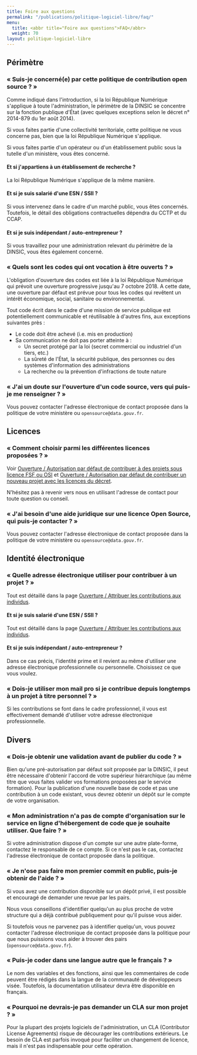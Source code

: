 ```yaml
---
title: Foire aux questions
permalink: "/publications/politique-logiciel-libre/faq/"
menu:
  title: <abbr title="Foire aux questions">FAQ</abbr>
  weight: 70
layout: politique-logiciel-libre
---
```


## Périmètre 

### « Suis-je concerné(e) par cette politique de contribution open source ? »

Comme indiqué dans l'introduction, si la loi République Numérique s'applique à toute l'administration, le périmètre de la DINSIC se concentre sur la fonction publique d'État (avec quelques exceptions selon le décret n° 2014-879 du 1er août 2014). 

Si vous faites partie d'une collectivité territoriale, cette politique ne vous concerne pas, bien que la loi République Numérique s'applique. 

Si vous faites partie d'un opérateur ou d'un établissement public sous la tutelle d'un ministère, vous êtes concerné.

#### Et si j'appartiens à un établissement de recherche ?

La loi République Numérique s'applique de la même manière.

#### Et si je suis salarié d'une ESN / SSII ?

Si vous intervenez dans le cadre d'un marché public, vous êtes concernés. Toutefois, le détail des obligations contractuelles dépendra du CCTP et du CCAP.

#### Et si je suis indépendant / auto-entrepreneur ?

Si vous travaillez pour une administration relevant du périmètre de la DINSIC, vous êtes également concerné.

### « Quels sont les codes qui ont vocation à être ouverts ? »

L'obligation d'ouverture des codes est liée à la loi République Numérique qui prévoit une ouverture progressive jusqu'au 7 octobre 2018. A cette date, une ouverture par défaut est prévue pour tous les codes qui revêtent un intérêt économique, social, sanitaire ou environnemental.

Tout code écrit dans le cadre d'une mission de service publique est potentiellement communicable et réutilisable à d'autres fins, aux exceptions suivantes près :

- Le code doit être achevé (i.e. mis en production)
- Sa communication ne doit pas porter atteinte à : 
    - Un secret protégé par la loi (secret commercial ou industriel d'un tiers, etc.)
    - La sûreté de l'État, la sécurité publique, des personnes  ou des systèmes d'information des administrations
    - La recherche ou la prévention d'infractions de toute nature

### « J'ai un doute sur l'ouverture d'un code source, vers qui puis-je me renseigner ? »

Vous pouvez contacter l'adresse électronique de contact proposée dans la politique de votre ministère ou `opensource@data.gouv.fr`.

## Licences

### « Comment choisir parmi les différentes licences proposées ? »

Voir [Ouverture / Autorisation par défaut de contribuer à des projets sous licence FSF ou OSI](ouverture#autorisation-par-défaut-de-contribuer-à-des-projets-sous-licence-fsf-ou-osi) et [Ouverture / Autorisation par défaut de contribuer un nouveau projet avec les licences du décret](ouverture#autorisation-par-défaut-de-contribuer-un-nouveau-projet-avec-les-licences-du-décret).

N'hésitez pas à revenir vers nous en utilisant l'adresse de contact pour toute question ou conseil.

### « J'ai besoin d'une aide juridique sur une licence Open Source, qui puis-je contacter ? »

Vous pouvez contacter l'adresse électronique de contact proposée dans la politique de votre ministère ou `opensource@data.gouv.fr`.

## Identité électronique

### « Quelle adresse électronique utiliser pour contribuer à un projet ? »

Tout est détaillé dans la page [Ouverture / Attribuer les contributions aux individus](ouverture#attribuer-les-contributions-aux-individus).

#### Et si je suis salarié d'une ESN / SSII ?

Tout est détaillé dans la page [Ouverture / Attribuer les contributions aux individus](ouverture#attribuer-les-contributions-aux-individus).

#### Et si je suis indépendant / auto-entrepreneur ?

Dans ce cas précis, l'identité prime et il revient au même d'utiliser une adresse électronique professionnelle ou personnelle. Choisissez ce que vous voulez.

### « Dois-je utiliser mon mail pro si je contribue depuis longtemps à un projet à titre personnel ? »

Si les contributions se font dans le cadre professionnel, il vous est effectivement demandé d'utiliser votre adresse électronique professionnelle.

## Divers

### « Dois-je obtenir une validation avant de publier du code ? »

Bien qu'une pré-autorisation par défaut soit proposée par la DINSIC, il peut être nécessaire d'obtenir l'accord de votre supérieur hiérarchique (au même titre que vous faites valider vos formations proposées par le service formation). Pour la publication d'une nouvelle base de code et pas une contribution à un code existant, vous devrez obtenir un dépôt sur le compte de votre organisation.

### « Mon administration n'a pas de compte d'organisation sur le service en ligne d'hébergement de code que je souhaite utiliser. Que faire ? »

Si votre administration dispose d'un compte sur une autre plate-forme, contactez le responsable de ce compte. 
Si ce n'est pas le cas, contactez l'adresse électronique de contact proposée dans la politique.

### « Je n'ose pas faire mon premier commit en public, puis-je obtenir de l'aide ? »

Si vous avez une contribution disponible sur un dépôt privé, il est possible et encouragé de demander une revue par les pairs. 

Nous vous conseillons d'identifier quelqu'un au plus proche de votre structure qui a déjà contribué publiquement pour qu'il puisse vous aider. 

Si toutefois vous ne parvenez pas à identifier quelqu'un, vous pouvez contacter l'adresse électronique de contact proposée dans la politique
pour que nous puissions vous aider à trouver des pairs (`opensource@data.gouv.fr`).

### « Puis-je coder dans une langue autre que le français ? »

Le nom des variables et des fonctions, ainsi que les commentaires de code peuvent être rédigés dans la langue de la communauté de développeurs visée. Toutefois, la documentation utilisateur devra être disponible en français.

### « Pourquoi ne devrais-je pas demander un CLA sur mon projet ? »

Pour la plupart des projets logiciels de l'administration, un CLA (Contributor License Agreements) risque de décourager les contributions extérieurs.  Le besoin de CLA est parfois invoqué pour faciliter un changement de licence, mais il n'est pas indispensable pour cette opération.
